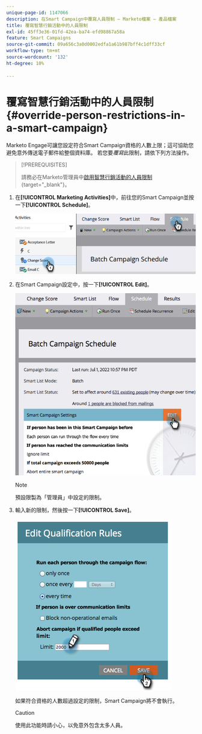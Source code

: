 ```yaml
---
unique-page-id: 1147066
description: 在Smart Campaign中覆寫人員限制 — Marketo檔案 — 產品檔案
title: 覆寫智慧行銷活動中的人員限制
exl-id: 45ff3e36-01fd-42ea-ba74-efd98867a58a
feature: Smart Campaigns
source-git-commit: 09a656c3a0d0002edfa1a61b987bff4c1dff33cf
workflow-type: tm+mt
source-wordcount: '132'
ht-degree: 10%

---
```


# 覆寫智慧行銷活動中的人員限制 {#override-person-restrictions-in-a-smart-campaign}

Marketo Engage可讓您設定符合Smart Campaign資格的人數上限；這可協助您避免意外傳送電子郵件給整個資料庫。 若您要&#x200B;_覆寫_&#x200B;此限制，請依下列方法操作。

>[!PREREQUISITES]
>
>請務必在Marketo管理員中[啟用智慧行銷活動的人員限制](/help/marketo/product-docs/administration/email-setup/enable-person-restrictions-for-smart-campaigns.md){target="_blank"}。

1. 在&#x200B;**[!UICONTROL Marketing Activities]**&#x200B;中，前往您的Smart Campaign並按一下&#x200B;**[!UICONTROL Schedule]**。

   ![](assets/override-person-restrictions-in-a-smart-campaign-1.png)

1. 在Smart Campaign設定中，按一下&#x200B;**[!UICONTROL Edit]**。

   ![](assets/override-person-restrictions-in-a-smart-campaign-2.png)

   >[!NOTE]
   >
   >預設限製為「管理員」中設定的限制。

1. 輸入新的限制，然後按一下&#x200B;**[!UICONTROL Save]**。

   ![](assets/override-person-restrictions-in-a-smart-campaign-3.png)

   如果符合資格的人數超過設定的限制，Smart Campaign將不會執行。

   >[!CAUTION]
   >
   >使用此功能時請小心，以免意外包含太多人員。

